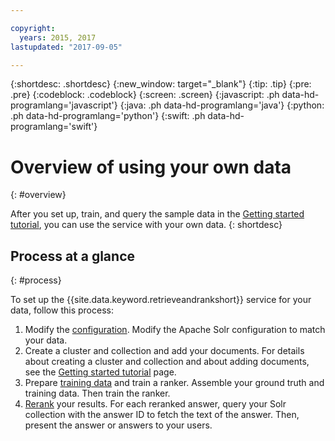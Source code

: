 ```yaml
---

copyright:
  years: 2015, 2017
lastupdated: "2017-09-05"

---
```


{:shortdesc: .shortdesc}
{:new_window: target="_blank"}
{:tip: .tip}
{:pre: .pre}
{:codeblock: .codeblock}
{:screen: .screen}
{:javascript: .ph data-hd-programlang='javascript'}
{:java: .ph data-hd-programlang='java'}
{:python: .ph data-hd-programlang='python'}
{:swift: .ph data-hd-programlang='swift'}

# Overview of using your own data
{: #overview}

After you set up, train, and query the sample data in the [Getting started tutorial](/docs/services/retrieve-and-rank/getting-started.html), you can use the service with your own data.
{: shortdesc}

## Process at a glance
{: #process}

To set up the {{site.data.keyword.retrieveandrankshort}} service for your data, follow this process:

1.  Modify the [configuration](/docs/services/retrieve-and-rank/configure.html). Modify the Apache Solr configuration to match your data.
1.  Create a cluster and collection and add your documents. For details about creating a cluster and collection and about adding documents, see the [Getting started tutorial](/docs/services/retrieve-and-rank/getting-started.html#create-cluster) page.
1.  Prepare [training data](/docs/services/retrieve-and-rank/training-data.html) and train a ranker. Assemble your ground truth and training data. Then train the ranker.
1.  [Rerank](/docs/services/retrieve-and-rank/reranking-results.html) your results. For each reranked answer, query your Solr collection with the answer ID to fetch the text of the answer. Then, present the answer or answers to your users.
